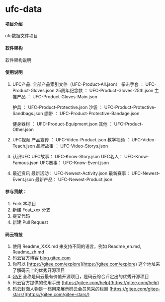 # ufc-data

#### 项目介绍
ufc数据文件项目

#### 软件架构
软件架构说明

#### 使用说明

1. UFC产品.      全部产品索引文件（UFC-Product-All.json）
	拳击手套 ： UFC-Product-Gloves.json
		25周年纪念款 ：  UFC-Product-Gloves-25th.json
		主推产品 ：  UFC-Product-Gloves-Main.json

	护具     ： UFC-Product-Protective.json
		沙袋 ：  UFC-Product-Protective-Sandbags.json
		绷带 ：   UFC-Product-Protective-Bandage.json

	健身器材  ：  UFC-Product-Equipment.json
	其他    ：  UFC-Product-Other.json
2. UFC视频
	产品宣传 ：  UFC-Video-Product.json
	教学视频 ：  UFC-Video-Teach.json
	品牌故事 ：  UFC-Video-Storys.json

3. 认识UFC
	UFC故事：  UFC-Know-Story.json
	UFC名人：  UFC-Know-Famous.json
	UFC赛事：  UFC-Know-Event.json
4. 最近资讯
	最新活动： UFC-Newest-Activity.json
	最新赛事： UFC-Newest-Event.json
	最新产品： UFC-Newest-Product.json

#### 参与贡献：

1. Fork 本项目
2. 新建 Feat_xxx 分支
3. 提交代码
4. 新建 Pull Request


#### 码云特技

1. 使用 Readme\_XXX.md 来支持不同的语言，例如 Readme\_en.md, Readme\_zh.md
2. 码云官方博客 [blog.gitee.com](https://blog.gitee.com)
3. 你可以 [https://gitee.com/explore](https://gitee.com/explore) 这个地址来了解码云上的优秀开源项目
4. [GVP](https://gitee.com/gvp) 全称是码云最有价值开源项目，是码云综合评定出的优秀开源项目
5. 码云官方提供的使用手册 [https://gitee.com/help](https://gitee.com/help)
6. 码云封面人物是一档用来展示码云会员风采的栏目 [https://gitee.com/gitee-stars/](https://gitee.com/gitee-stars/)
